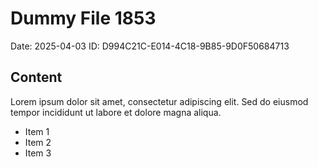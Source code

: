 # Dummy File 1853

Date: 2025-04-03
ID: D994C21C-E014-4C18-9B85-9D0F50684713

## Content

Lorem ipsum dolor sit amet, consectetur adipiscing elit.
Sed do eiusmod tempor incididunt ut labore et dolore magna aliqua.

* Item 1
* Item 2
* Item 3

